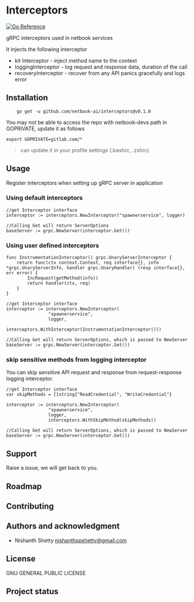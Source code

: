# Interceptors

<a href="https://pkg.go.dev/github.com/netbook-ai/interceptors"><img src="https://pkg.go.dev/badge/github.com/netbook-ai/interceptors.svg" alt="Go Reference"></a>

gRPC interceptors used in netbook services

It injects the following interceptor

* kit Interceptor - inject method name to the context
* loggingInterceptor - log request and response data, duration of the call
* recoveryInterceptor - recover from any API panics gracefully and logs error

## Installation

```
    go get -u github.com/netbook-ai/interceptors@v0.1.0
```

You may not be able to access the repo with netbook-devs path in GOPRIVATE,  update it as follows

```
export GOPRIVATE=gitlab.com/*
```

> can update it in your profile settings (.bashrc, .zshrc)

## Usage

Register interceptors when setting up gRPC server in application

### Using default interceptors

```
//get Interceptor interface
interceptor := interceptors.NewInterceptor("spawnerservice", logger)

//Calling Get will return ServerOptions
baseServer := grpc.NewServer(interceptor.Get())
```

### Using user defined interceptors
```
func InstrumentationInterceptor() grpc.UnaryServerInterceptor {
	return func(ctx context.Context, req interface{}, info *grpc.UnaryServerInfo, handler grpc.UnaryHandler) (resp interface{}, err error) {
		IncRequest(getMethod(info))
		return handler(ctx, req)
	}
}

//get Interceptor interface
interceptor := interceptors.NewInterceptor(
				"spawnerservice",
 				logger,
                  		interceptors.WithInterceptor(InstrumentationInterceptor()))

//Calling Get will return ServerOptions, which is passed to NewServer
baseServer := grpc.NewServer(interceptor.Get())
```

### skip sensitive methods from logging interceptor

You can skip sensitive API request and response from request-response logging interceptor.
```
//get Interceptor interface
var skipMethods = []string{"ReadCredential", "WriteCredential"}

interceptor := interceptors.NewInterceptor(
				"spawnerservice",
 				logger,
				interceptors.WithSkipMethod(skipMethods))

//Calling Get will return ServerOptions, which is passed to NewServer
baseServer := grpc.NewServer(interceptor.Get())
```

## Support
Raise a issue, we will get back to you.

## Roadmap

## Contributing

## Authors and acknowledgment

* Nishanth Shetty <nishanthspshetty@gmail.com>

## License

   GNU GENERAL PUBLIC LICENSE


## Project status
    
    
